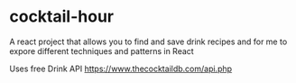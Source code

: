 # cocktail-hour
A react project that allows you to find and save drink recipes and for me to expore different techniques and patterns in React

Uses free Drink API https://www.thecocktaildb.com/api.php
